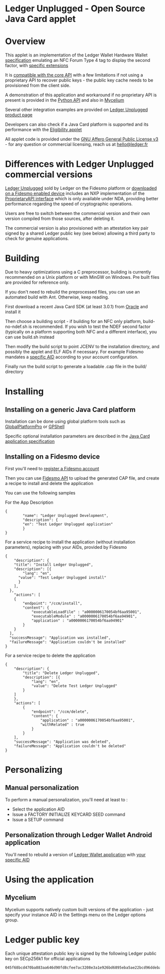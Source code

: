 Ledger Unplugged - Open Source Java Card applet
===============================================

# Overview

This applet is an implementation of the Ledger Wallet Hardware Wallet [specification](https://ledgerhq.github.io/btchip-doc/bitcoin-technical.html) emulating an NFC Forum Type 4 tag to display the second factor, with [specific extensions](https://ledgerhq.github.io/btchip-doc/bitcoin-javacard.html)

It is [compatible with the core API](https://ledgerhq.github.io/btchip-doc/bitcoin-javacard.html#_generic_apdus_support) with a few limitations if not using a proprietary API to recover public keys - the public key cache needs to be provisioned from the client side.

A demonstration of this application and workaround if no proprietary API is present is provided in the [Python API](https://github.com/LedgerHQ/btchip-python) and also in [Mycelium](https://github.com/mycelium-com/wallet)

Several other integration examples are provided on [Ledger Unplugged product page](https://www.ledgerwallet.com/products/6-ledger-unplugged)

Developers can also check if a Java Card platform is supported and its performance with the [Eligibility applet](https://github.com/ledgerhq/ledger-javacard-eligibility)

All applet code is provided under the [GNU Affero General Public License v3](http://www.gnu.org/licenses/agpl-3.0.html) - for any question or commercial licensing, reach us at hello@ledger.fr

# Differences with Ledger Unplugged commercial versions

[Ledger Unplugged](https://www.ledgerwallet.com/products/6-ledger-unplugged) sold by Ledger on the Fidesmo platform or [downloaded on a Fidesmo enabled device](https://play.google.com/store/apps/details?id=com.fidesmo.sec.android) includes an NXP implementation of the [ProprietaryAPI interface](https://github.com/LedgerHQ/ledger-javacard/blob/master/src/com/ledger/wallet/ProprietaryAPI.java) which is only available under NDA, providing better performance regarding the speed of cryptographic operations.

Users are free to switch between the commercial version and their own version compiled from those sources, after deleting it.

The commercial version is also provisioned with an attestation key pair signed by a shared Ledger public key (see below) allowing a third party to check for genuine applications.

# Building

Due to heavy optimizations using a C preprocessor, building is currently recommended on a Unix platform or with MinGW on Windows. Pre built files are provided for reference only.

If you don't need to rebuild the preprocessed files, you can use an automated build with Ant. Otherwise, keep reading. 

First download a recent Java Card SDK (at least 3.0.1) from [Oracle](http://www.oracle.com) and install it

Then choose a building script - if building for an NFC only platform, build-no-ndef.sh is recommended. If you wish to test the NDEF second factor (typically on a platform supporting both NFC and a different interface), you can use build.sh instead

Then modify the build script to point JCENV to the installation directory, and possibly the applet and ELF AIDs if necessary. For example Fidesmo mandates a [specific AID](https://developer.fidesmo.com/javacard) according to your account configuration. 

Finally run the build script to generate a loadable .cap file in the build/ directory

# Installing 

## Installing on a generic Java Card platform

Installation can be done using global platform tools such as [GlobalPlatformPro](https://github.com/martinpaljak/GlobalPlatformPro) or [GPShell](http://sourceforge.net/p/globalplatform/wiki/Home/)

Specific optional installation parameters are described in the [Java Card application specification](https://ledgerhq.github.io/btchip-doc/bitcoin-javacard.html#_installation_parameters)

## Installing on a Fidesmo device

First you'll need to [register a Fidesmo account](https://developer.fidesmo.com/signup)

Then you can use [Fidesmo API](https://developer.fidesmo.com/api) to upload the generated CAP file, and create a recipe to install and delete the application 

You can use the following samples 

For the App Description 

	{
        	"name": "Ledger Unplugged Development",
        	"description": {
			"en": "Test Ledger Unplugged application"
        	}
	}


For a service recipe to install the application (without installation parameters), replacing with your AIDs, provided by Fidesmo

	{
  		"description": {
    	"title": "Install Ledger Unplugged",
    	"description": [{
      		"lang": "en",
	      "value": "Test Ledger Unplugged install"
    	  }
    	],
	  },
  		"actions": [
        {
            "endpoint": "/ccm/install",
            "content": {
                "executableLoadFile" : "a0000006170054bf6aa95001",
                "executableModule" : "a0000006170054bf6aa94901",
                "application" : "a0000006170054bf6aa94901"
            }
        }
	  ],
	  "successMessage": "Application was installed",
	  "failureMessage": "Application couldn't be installed"	  
	}

For a service recipe to delete the application

	{
  		"description": {
    		"title": "Delete Ledger Unplugged",
    		"description": [{
      			"lang": "en",
      			"value": "Delete Test Ledger Unplugged"
      		}
    	]
	  	},
  		"actions": [
    	    {
        	    "endpoint": "/ccm/delete",
            	"content": {
                	"application" : "a0000006170054bf6aa95001",
                	"withRelated" : true
            	}
        	}
  		],
  		"successMessage": "Application was deleted",
  		"failureMessage": "Application couldn't be deleted"
	}

# Personalizing

## Manual personalization 

To perform a manual personalization, you'll need at least to : 

  - Select the application AID
  - Issue a FACTORY INITIALIZE KEYCARD SEED command
  - Issue a SETUP command

## Personalization through Ledger Wallet Android application

You'll need to rebuild a version of [Ledger Wallet application](https://github.com/LedgerHQ/ledger-wallet-android) with [your specific AID](https://github.com/LedgerHQ/ledger-wallet-android/blob/master/app/src/main/scala/co/ledger/wallet/nfc/Unplugged.scala)

# Using the application

## Mycelium 

Mycelium supports natively custom built versions of the application - just specify your instance AID in the Settings menu on the Ledger options group.

# Ledger public key

Each unique attestation public key is signed by the following Ledger public key on SECp256k1 for official applications

	045f68bcd470ba883aa646d90fd8cfee7ac3208e3a1e926bd6895eba5ae22bcd96ddeba7dfe25c7cec546f0f425b9d737de47302bf604f33fa5097a9992b4baf06
